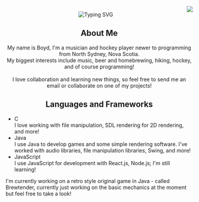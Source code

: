 <img align="right" src="https://visitor-badge.laobi.icu/badge?page_id=boydpelley.boydpelley" />

<p align="center">
  <!-- Typing SVG by DenverCoder1 - https://github.com/DenverCoder1/readme-typing-svg -->
  <img src="https://readme-typing-svg.demolab.com/?font=Courier+Prime&weight=200&duration=2000&pause=1000&color=001D30&random=false&width=435&lines=Hey+There!;My+name+is+Boyd+Pelley;A+programmer+from+Nova+Scotia%2C+Canada" alt="Typing SVG"" alt="Typing SVG" />
</p>
<div align="center">
  <h2>About Me</h2>
  My name is Boyd, I'm a musician and hockey player newer to programming from North Sydney, Nova Scotia.<br/>
  My biggest interests include music, beer and homebrewing, hiking, hockey, and of course programming!<br/><br/>
  I love collaboration and learning new things, so feel free to send me an email or collaborate on one of my projects!<br/>
</div>



<div>
  <h2 align="center">Languages and Frameworks</h2>
  <ul>
    <li>C</li> I love working with file manipulation, SDL rendering for 2D rendering, and more!<br/>
    <li>Java</li> I use Java to develop games and some simple rendering software. I've worked with audio libraries, file manipulation libraries, Swing, and more!<br/>
    <li>JavaScript</li> I use JavaScript for development with React.js, Node.js; I'm still learning!<br/>
  </ul>
</div>

I'm currently working on a retro style original game in Java - called Brewtender, currently just working on the basic mechanics at the moment but feel free to take a look!

<!--
**boydpelley/boydpelley** is a ✨ _special_ ✨ repository because its `README.md` (this file) appears on your GitHub profile.

Here are some ideas to get you started:

- 🔭 I’m currently working on ...
- 🌱 I’m currently learning ...
- 👯 I’m looking to collaborate on ...
- 🤔 I’m looking for help with ...
- 💬 Ask me about ...
- 📫 How to reach me: ...
- 😄 Pronouns: ...
- ⚡ Fun fact: ...
-->

